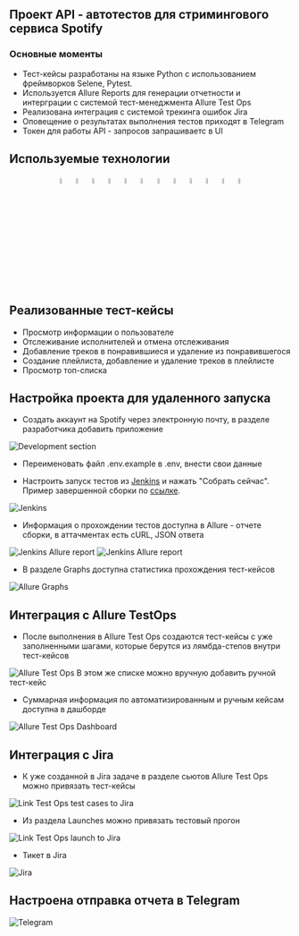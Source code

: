 ## Проект API - автотестов для стримингового сервиса Spotify


### Основные моменты
- Тест-кейсы разработаны на языке Python с использованием фреймворков Selene, Pytest. 
- Используется Allure Reports для  генерации отчетности и интерграции с системой тест-менеджмента Allure Test Ops
- Реализована интеграция с системой трекинга ошибок Jira
- Оповещение о результатах выполнения тестов приходят в Telegram
- Токен для работы API - запросов запрашиваетс в UI


## Используемые технологии
<p align="center">
  <code><img width="5%" title="Python" src="images/techs/python.png"></code>
  <code><img width="5%" title="Pycharm" src="images/techs/pycharm.png"></code>
  <code><img width="5%" title="Requests" src="images/techs/requests.png"></code>
  <code><img width="5%" title="Selene" src="images/techs/selene.png"></code>
  <code><img width="5%" title="Selenium" src="images/techs/selenium.png"></code>
  <code><img width="5%" title="Pytest" src="images/techs/pytest.png"></code>
  <code><img width="5%" title="Allure Report" src="images/techs/allure_report.png"></code>
  <code><img width="5%" title="Allure TestOps" src="images/techs/allure_testops.png"></code>
  <code><img width="5%" title="Jira" src="images/techs/jira.png"></code>
  <code><img width="5%" title="Telegram" src="images/techs/tg.png"></code>
  <code><img width="5%" title="GitHub" src="images/techs/github.png"></code>
  <code><img width="5%" title="Jenkins" src="images/techs/jenkins.png"></code>
</p>

## Реализованные тест-кейсы

- Просмотр информации о пользователе
- Отслеживание исполнителей и отмена отслеживания
- Добавление треков в понравившиеся и удаление из понравившегося
- Создание плейлиста, добавление и удаление треков в плейлисте
- Просмотр топ-списка

## Настройка проекта для удаленного запуска
- Создать аккаунт на Spotify через электронную почту, в разделе разработчика добавить приложение
<img src="images/screens/app.png" alt="Development section"/>

- Переименовать файл .env.example в .env, внести свои данные

- Настроить запуск тестов из [Jenkins](https://jenkins.autotests.cloud/job/azavialov-qa-guru-python-5-API/) и нажать "Собрать сейчас". Пример завершенной сборки по [ссылке](https://jenkins.autotests.cloud/job/azavialov-qa-guru-python-5-API/9/).
<img src="images/screens/jenkins_build.png" alt="Jenkins"/>

- Информация о прохождении тестов доступна в Allure - отчете сборки, в аттачментах есть cURL, JSON ответа
<img src="images/screens/jenkins_allure_main.png" alt="Jenkins Allure report"/>
<img src="images/screens/jenkins_allure.png" alt="Jenkins Allure report"/>

- В разделе Graphs доступна статистика прохождения тест-кейсов
<img src="images/screens/allure_graphs.png" alt="Allure Graphs"/>

## Интеграция с Allure TestOps 
- После выполнения в Allure Test Ops создаются тест-кейсы с уже заполненными шагами, которые берутся из лямбда-степов внутри тест-кейсов
<img src="images/screens/test_ops_cases.png" alt="Allure Test Ops"/>
В этом же списке можно вручную добавить ручной тест-кейс

- Суммарная информация по автоматизированным и ручным кейсам доступна в дашборде
<img src="images/screens/test_ops_dashboard.png" alt="Allure Test Ops Dashboard"/>

## Интеграция с Jira
- К уже созданной в Jira задаче в разделе сьютов Allure Test Ops можно привязать тест-кейсы
<img src="images/screens/test_ops_link_cases_jira.png" alt="Link Test Ops test cases to Jira"/>

- Из раздела Launches можно привязать тестовый прогон
<img src="images/screens/test_ops_launches.png" alt="Link Test Ops launch to Jira"/>

- Тикет в Jira
<img src="images/screens/jira.png" alt="Jira"/>

## Настроена отправка отчета в Telegram

<img src="images/screens/telegram2.png" alt="Telegram"/>
